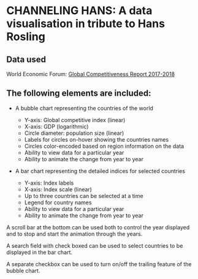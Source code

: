 # CHANNELING HANS: A data visualisation in tribute to Hans Rosling

## Data used
World Economic Forum: [Global Competitiveness Report 2017-2018](http://reports.weforum.org/global-competitiveness-index-2017-2018/)

## The following elements are included:

- A bubble chart representing the countries of the world
	- Y-axis: Global competitive index (linear)
	- X-axis: GDP (logarithmic)
	- Circle diameter: population size (linear)
	- Labels for circles on-hover showing the countries names
	- Circles color-encoded based on region information on the data
	- Ability to view data for a particular year 
	- Ability to animate the change from year to year

- A bar chart representing the detailed indices for selected countries
	- Y-axis: Index labels
	- X-axis: Index scale (linear)
	- Up to three countries can be selected at a time
	- Legend for country names
	- Ability to view data for a particular year 
	- Ability to animate the change from year to year

A scroll bar at the bottom can be used both to control the year displayed and to stop and start the animation through the years.

A search field with check boxed can be used to select countries to be displayed in the bar chart.

A separate checkbox can be used to turn on/off the trailing feature of the bubble chart.